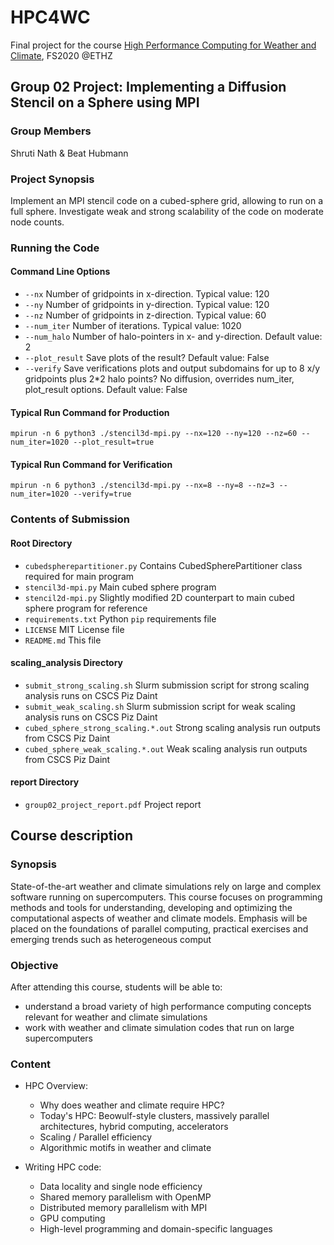 # HPC4WC
Final project for the course [High Performance Computing for Weather and Climate](http://vvz.ethz.ch/Vorlesungsverzeichnis/lerneinheit.view?lerneinheitId=138658&semkez=2020S&ansicht=KATALOGDATEN&lang=de), FS2020 @ETHZ


## Group 02 Project: Implementing a Diffusion Stencil on a Sphere using MPI

### Group Members

Shruti Nath & Beat Hubmann

### Project Synopsis

Implement an MPI stencil code on a cubed-sphere grid, allowing to run on a full sphere.
Investigate weak and strong scalability of the code on moderate node counts.

### Running the Code

#### Command Line Options

* ```--nx``` Number of gridpoints in x-direction. Typical value: 120
* ```--ny``` Number of gridpoints in y-direction. Typical value: 120
* ```--nz``` Number of gridpoints in z-direction. Typical value: 60
* ```--num_iter``` Number of iterations. Typical value: 1020
* ```--num_halo``` Number of halo-pointers in x- and y-direction. Default value: 2
* ```--plot_result``` Save plots of the result? Default value: False
* ```--verify``` Save verifications plots and output subdomains for up to 8 x/y gridpoints plus 2*2 halo points? No diffusion, overrides num_iter, plot_result options. Default value: False

#### Typical Run Command for Production
```mpirun -n 6 python3 ./stencil3d-mpi.py --nx=120 --ny=120 --nz=60 --num_iter=1020 --plot_result=true```

#### Typical Run Command for Verification
```mpirun -n 6 python3 ./stencil3d-mpi.py --nx=8 --ny=8 --nz=3 --num_iter=1020 --verify=true```

### Contents of Submission

#### Root Directory

* ```cubedspherepartitioner.py``` Contains CubedSpherePartitioner class required for main program
* ```stencil3d-mpi.py``` Main cubed sphere program
* ```stencil2d-mpi.py``` Slightly modified 2D counterpart to main cubed sphere program for reference
* ```requirements.txt``` Python ```pip``` requirements file
* ```LICENSE``` MIT License file
* ```README.md``` This file

#### scaling_analysis Directory

* ```submit_strong_scaling.sh``` Slurm submission script for strong scaling analysis runs on CSCS Piz Daint
* ```submit_weak_scaling.sh``` Slurm submission script for weak scaling analysis runs on CSCS Piz Daint
* ```cubed_sphere_strong_scaling.*.out``` Strong scaling analysis run outputs from CSCS Piz Daint
* ```cubed_sphere_weak_scaling.*.out``` Weak scaling analysis run outputs from CSCS Piz Daint

#### report Directory

* ```group02_project_report.pdf``` Project report


## Course description

### Synopsis

State-of-the-art weather and climate simulations rely on large and complex software running on supercomputers. This course focuses on programming methods and tools for understanding, developing and optimizing the computational aspects of weather and climate models. Emphasis will be placed on the foundations of parallel computing, practical exercises and emerging trends such as heterogeneous comput


### Objective

After attending this course, students will be able to:
- understand a broad variety of high performance computing concepts relevant for weather and climate simulations
- work with weather and climate simulation codes that run on large supercomputers

### Content

- HPC Overview:
  - Why does weather and climate require HPC?
  - Today's HPC: Beowulf-style clusters, massively parallel architectures, hybrid computing, accelerators
  - Scaling / Parallel efficiency
  - Algorithmic motifs in weather and climate

- Writing HPC code:
  - Data locality and single node efficiency
  - Shared memory parallelism with OpenMP
  - Distributed memory parallelism with MPI
  - GPU computing
  - High-level programming and domain-specific languages

